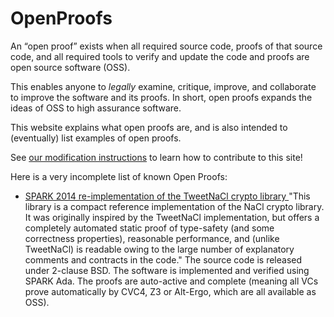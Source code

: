 # OpenProofs

An “open proof” exists when all required source code, proofs of that
source code, and all required tools to verify and update the code and proofs
are open source software (OSS).

This enables anyone to *legally* examine, critique, improve, and collaborate
to improve the software and its proofs. In short, open proofs
expands the ideas of OSS to high assurance software.

This website explains what open proofs are, and is also intended to
(eventually) list examples of open proofs.

See [our modification instructions](./modifying) to learn how to contribute
to this site!

Here is a very incomplete list of known Open Proofs:

* [SPARK 2014 re-implementation of the TweetNaCl crypto library ](https://github.com/rod-chapman/SPARKNaCl)
"This library is a compact reference implementation of the NaCl crypto library. It was originally inspired by the TweetNaCl implementation, but offers a completely automated static proof of type-safety (and some correctness properties), reasonable performance, and (unlike TweetNaCl) is readable owing to the large number of explanatory comments and contracts in the code." The source code is released under 2-clause BSD. The software is implemented and verified using SPARK Ada.  The proofs are auto-active and complete (meaning all VCs prove automatically by CVC4, Z3 or Alt-Ergo, which are all available as OSS).
